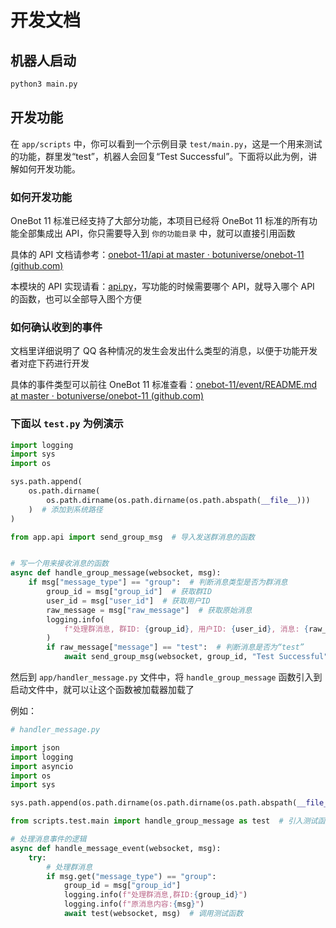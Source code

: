 # 开发文档

## 机器人启动

```bash
python3 main.py
```

## 开发功能

在 `app/scripts` 中，你可以看到一个示例目录 `test/main.py`，这是一个用来测试的功能，群里发“test”，机器人会回复“Test Successful”。下面将以此为例，讲解如何开发功能。

### 如何开发功能

OneBot 11 标准已经支持了大部分功能，本项目已经将 OneBot 11 标准的所有功能全部集成出 API，你只需要导入到 `你的功能目录` 中，就可以直接引用函数

具体的 API 文档请参考：[onebot-11/api at master · botuniverse/onebot-11 (github.com)](https://github.com/botuniverse/onebot-11/tree/master/api)

本模块的 API 实现请看：[api.py](./app/api.py)，写功能的时候需要哪个 API，就导入哪个 API 的函数，也可以全部导入图个方便

### 如何确认收到的事件

文档里详细说明了 QQ 各种情况的发生会发出什么类型的消息，以便于功能开发者对症下药进行开发

具体的事件类型可以前往 OneBot 11 标准查看：[onebot-11/event/README.md at master · botuniverse/onebot-11 (github.com)](https://github.com/botuniverse/onebot-11/blob/master/event/README.md)

### 下面以 `test.py` 为例演示

```python
import logging
import sys
import os

sys.path.append(
    os.path.dirname(
        os.path.dirname(os.path.dirname(os.path.abspath(__file__)))
    )  # 添加到系统路径
)

from app.api import send_group_msg  # 导入发送群消息的函数


# 写一个用来接收消息的函数
async def handle_group_message(websocket, msg):
    if msg["message_type"] == "group":  # 判断消息类型是否为群消息
        group_id = msg["group_id"]  # 获取群ID
        user_id = msg["user_id"]  # 获取用户ID
        raw_message = msg["raw_message"]  # 获取原始消息
        logging.info(
            f"处理群消息, 群ID: {group_id}, 用户ID: {user_id}, 消息: {raw_message}"  # 打印日志
        )
        if raw_message["message"] == "test":  # 判断消息是否为“test”
            await send_group_msg(websocket, group_id, "Test Successful")  # 发送群消息

```

然后到 `app/handler_message.py` 文件中，将 `handle_group_message` 函数引入到启动文件中，就可以让这个函数被加载器加载了

例如：

```python
# handler_message.py

import json
import logging
import asyncio
import os
import sys

sys.path.append(os.path.dirname(os.path.dirname(os.path.abspath(__file__))))  # 添加到系统路径，以便于导入自定义模块

from scripts.test.main import handle_group_message as test  # 引入测试函数

# 处理消息事件的逻辑
async def handle_message_event(websocket, msg):
    try:
        # 处理群消息
        if msg.get("message_type") == "group":
            group_id = msg["group_id"]
            logging.info(f"处理群消息,群ID:{group_id}")
            logging.info(f"原消息内容:{msg}")
            await test(websocket, msg)  # 调用测试函数

```
